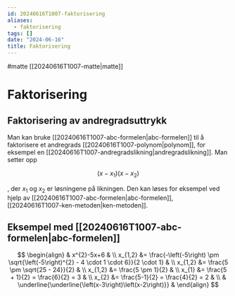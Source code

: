 ```yaml
---
id: 20240616T1007-faktorisering
aliases:
  - faktorisering
tags: []
date: "2024-06-16"
title: Faktorisering
---
```


#matte [[20240616T1007-matte|matte]]

# Faktorisering

## Faktorisering av andregradsuttrykk

Man kan bruke [[20240616T1007-abc-formelen|abc-formelen]] til å faktorisere et andregrads [[20240616T1007-polynom|polynom]], for eksempel en [[20240616T1007-andregradslikning|andregradslikning]]. Man setter opp

$$
(x-x_{1})(x-x_{2})
$$

, der $x_{1}$ og $x_{2}$ er løsningene på likningen. Den kan løses for eksempel ved hjelp av [[20240616T1007-abc-formelen|abc-formelen]], [[20240616T1007-ken-metoden|ken-metoden]].

## Eksempel med [[20240616T1007-abc-formelen|abc-formelen]]

$$
\begin{align}
	& x^{2}-5x+6 & \\
	x_{1,2} &= \frac{-\left(-5\right) \pm \sqrt{\left(-5\right)^{2} - 4 \cdot 1 \cdot 6}}{2 \cdot 1} & \\
	x_{1,2} &= \frac{5 \pm \sqrt{25 - 24}}{2} & \\
	x_{1,2} &= \frac{5 \pm 1}{2} & \\
	x_{1} &= \frac{5 + 1}{2} = \frac{6}{2} = 3 & \\
	x_{2} &= \frac{5-1}{2} = \frac{4}{2} = 2 & \\
	& \underline{\underline{\left(x-3\right)\left(x-2\right)}} &
\end{align}
$$
